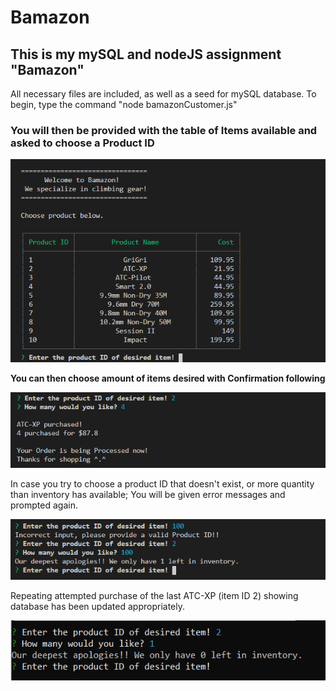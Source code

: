 # Bamazon

## This is my mySQL and nodeJS assignment "Bamazon" 

All necessary files are included, as well as a seed for mySQL database. 
To begin, type the command "node bamazonCustomer.js"

### You will then be provided with the table of Items available and asked to choose a Product ID

![Bamazon screenshot](/img/Capture0.PNG)

**You can then choose amount of items desired with Confirmation following**

![Bamazon screenshot](/img/Capture1.PNG)

In case you try to choose a product ID that doesn't exist, or more quantity than inventory has available; You will be given error messages and prompted again.

![Bamazon screenshot](/img/Capture2.PNG)

Repeating attempted purchase of the last ATC-XP (item ID 2) showing database has been updated appropriately.

![Bamazon screenshot](/img/Capture3.PNG)
